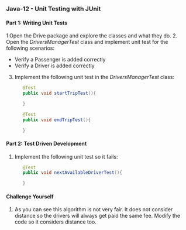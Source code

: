 ### Java-12 - Unit Testing with JUnit


#### Part 1: Writing Unit Tests

1.Open the Drive package and explore the classes and what they do.
2. Open the *DriversManagerTest* class and implement unit test for the following scenarios:
* Verify a Passenger is added correctly
* Verify a Driver is added correctly

3. Implement the following unit test in the *DriversManagerTest* class:

     ```java
        @Test
        public void startTripTest(){
    
        }
    
        @Test
        public void endTripTest(){
    
        }
     ```
#### Part 2: Test Driven Development
1. Implement the following unit test so it fails:
     ```java
        @Test
        public void nextAvailableDriverTest(){
    
        }
     ```

#### Challenge Yourself
1. As you can see this algorithm is not very fair. It does not consider distance so the drivers
will always get paid the same fee. Modify the code so it considers distance too.
 
